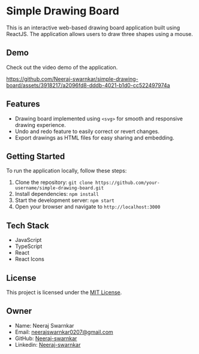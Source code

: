 # Simple Drawing Board

This is an interactive web-based drawing board application built using ReactJS. 
The application allows users to draw three shapes using a mouse.

## Demo

Check out the video demo of the application.

https://github.com/Neeraj-swarnkar/simple-drawing-board/assets/3918217/a2096fd8-dddb-4021-b1d0-cc522497974a

## Features

- Drawing board implemented using `<svg>` for smooth and responsive drawing experience.
- Undo and redo feature to easily correct or revert changes.
- Export drawings as HTML files for easy sharing and embedding.

## Getting Started

To run the application locally, follow these steps:

1. Clone the repository: `git clone https://github.com/your-username/simple-drawing-board.git`
2. Install dependencies: `npm install`
3. Start the development server: `npm start`
4. Open your browser and navigate to `http://localhost:3000`

## Tech Stack 
- JavaScript
- TypeScript
- React
- React Icons

## License

This project is licensed under the [MIT License](LICENSE).

## Owner

- Name: Neeraj Swarnkar
- Email: neerajswarnkar0207@gmail.com
- GitHub: [Neeraj-swarnkar](https://github.com/Neeraj-swarnkar)
- Linkedin: [Neeraj-swarnkar](https://www.linkedin.com/in/neerajswarnkar/)

